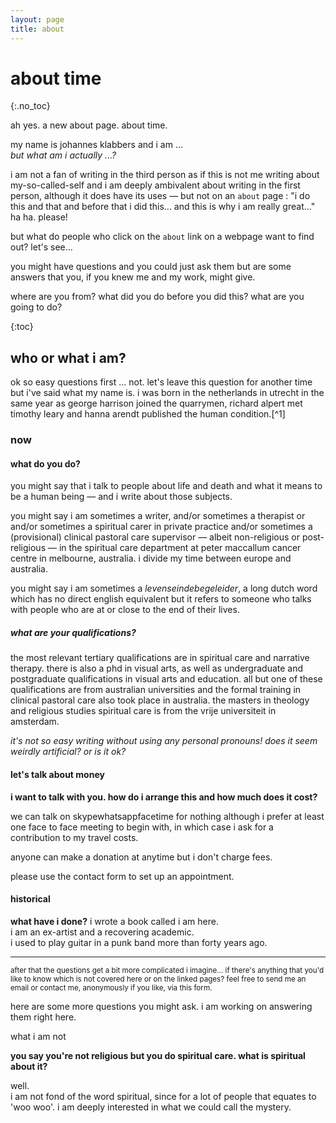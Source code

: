 ```yaml
---
layout: page
title: about
---
```


# about time
{:.no_toc}

ah yes. a new about page. about time. 

my name is johannes klabbers and i am ...  
*but what am i actually ...?*  

i am not a fan of writing in the third person as if this is not me writing about my-so-called-self and i am deeply ambivalent about writing in the first person, although it does have its uses — but not on an  `about`  page : "i do this and that and before that i did this... and this is why i am really great..." ha ha. please!

but what do people who click on the `about` link on a webpage want to find out? let's see...  

you might have questions and you could just ask them but are some answers that you, if you knew me and my work, might give.

where are you from? what did you do before you did this? what are you going to do?

{:toc}

## who or what i am?

ok so easy questions first ... not. let's leave this question for another time but i've said what my name is. i was born in the netherlands in utrecht in the same year as george harrison joined the quarrymen, richard alpert met timothy leary and hanna arendt published the human condition.[^1]

### now 

#### what do you do?

you might say that i talk to people about life and death and what it means to be a human being — and i write about those subjects.

you might say i am sometimes a writer, and/or sometimes a therapist or and/or sometimes a spiritual carer in private practice and/or sometimes a (provisional) clinical pastoral care supervisor — albeit non-religious or post-religious — in the spiritual care department at peter maccallum cancer centre in melbourne, australia. i divide my time between europe and australia. 

you might say i am sometimes a *levenseindebegeleider*, a long dutch word which has no direct english equivalent but it refers to someone who talks with people who are at or close to the end of their lives.  

##### what are your qualifications?

the most relevant tertiary qualifications are in spiritual care and narrative therapy. there is also a phd in visual arts, as well as undergraduate and postgraduate qualifications in visual arts and education. all but one of these qualifications are from australian universities and the formal training in clinical pastoral care also took place in australia. the masters in theology and religious studies spiritual care is from the vrije universiteit in amsterdam.

*it's not so easy writing without using any personal pronouns! does it seem weirdly artificial? or is it ok?*

#### let's talk about money

**i want to talk with you. how do i arrange this and how much does it cost?**

we can talk on skypewhatsappfacetime for nothing although i prefer at least one face to face meeting to begin with, in which case i ask for a contribution to my travel costs.

anyone can make a donation at anytime but i don't charge fees.  

please use the contact form to set up an appointment.

#### historical

**what have i done?**
i wrote a book called i am here.  
i am an ex-artist and a recovering academic.  
i used to play guitar in a punk band more than forty years ago. 

----------------------

<small>after that the questions get a bit more complicated i imagine... if there's anything that you'd like to know which is not covered here or on the linked pages? feel free to send me an email or contact me, anonymously if you like, via this form.</small>

here are some more questions you might ask. i am working on answering them right here.

what i am not

**you say you're not religious but you do spiritual care. what is spiritual about it?**

well.  
i am not fond of the word spiritual, since for a lot of people that equates to 'woo woo'. i am deeply interested in what we could call the mystery.


